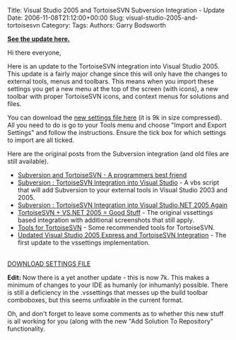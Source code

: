 Title: Visual Studio 2005 and TortoiseSVN Subversion Integration - Update
Date: 2006-11-08T21:12:00+00:00
Slug: visual-studio-2005-and-tortoisesvn
Category: 
Tags: 
Authors: Garry Bodsworth

<span style="font-weight:bold;"><a href="http://garrys-brain.blogspot.com/2007/07/tortoisesvn-and-visual-studio.html">See the update here.</a></span>

Hi there everyone,

Here is an update to the TortoiseSVN integration into Visual Studio 2005.  This update is a fairly major change since this will only have the changes to external tools, menus and toolbars.  This means when you import these settings you get a new menu at the top of the screen (with icons), a new toolbar with proper TortoiseSVN icons, and context menus for solutions and files.

You can download the <a href="http://garry.bodsworth.googlepages.com/SubversionToolbarsAndMenus.zip">new settings file here</a> (it is 9k in size compressed).  All you need to do is go to your Tools menu and choose "Import and Export Settings" and follow the instructions.  Ensure the tick box for which settings to import are all ticked.

Here are the original posts from the Subversion integration (and old files are still available).<br /><ul><li><a href="http://garrys-brain.blogspot.com/2006/10/subversion-and-tortoisesvn-programmers.html">Subversion and TortoiseSVN - A programmers best friend</a></li><li><a href="http://garrys-brain.blogspot.com/2006/10/subversion-tortoisesvn-integration.html">Subversion : TortoiseSVN Integration into Visual Studio</a> - A vbs script that will add Subversion to your external tools in Visual Studio 2003 and 2005.</li><li><a href="http://garrys-brain.blogspot.com/2006/10/subversion-tortoisesvn-integration_03.html">Subversion : TortoiseSVN Integration into Visual Studio.NET 2005 Again</a></li><li><a href="http://garrys-brain.blogspot.com/2006/10/tortoisesvn-vsnet-2005-good-stuff.html">TortoiseSVN + VS.NET 2005 = Good Stuff</a> - The original vssettings based integration with additional screenshots that still apply.</li><li><a href="http://garrys-brain.blogspot.com/2006/10/tools-for-tortoisesvn.html">Tools for TortoiseSVN</a> - Some recommended tools for TortoiseSVN.</li><li><a href="http://garrys-brain.blogspot.com/2006/10/updated-visual-studio-2005-express-and.html">Updated Visual Studio 2005 Express and TortoiseSVN Integration</a> - The first update to the vssettings implementation.</li></ul><br /><a href="http://garry.bodsworth.googlepages.com/SubversionToolbarsAndMenus.zip">DOWNLOAD SETTINGS FILE</a>

<span style="font-weight:bold;">Edit: </span> Now there is a yet another update - this is now 7k.  This makes a minimum of changes to your IDE as humanly (or inhumanly) possible.  There is still a deficiency in the .vssettings that messes up the build toolbar comboboxes, but this seems unfixable in the current format.

Oh, and don't forget to leave some comments as to whether this new stuff is all working for you (along with the new "Add Solution To Repository" functionality.